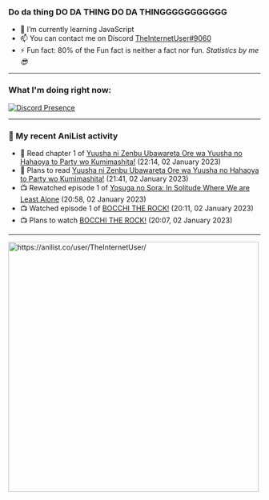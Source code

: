 ### Do da thing DO DA THING DO DA THINGGGGGGGGGGG

- 🌱 I’m currently learning JavaScript
- 📫 You can contact me on Discord [TheInternetUser#9060](https://discord.com/users/534117072796385300)
- ⚡ Fun fact: 80% of the Fun fact is neither a fact nor fun. _Statistics by me 😎_
<hr>
 
### What I'm doing right now:
[![Discord Presence](https://lanyard.cnrad.dev/api/534117072796385300)](https://discord.com/users/534117072796385300)
<hr>
  
### 🌸 My recent AniList activity

<!-- ANILIST_ACTIVITY:start -->

-   📖 Read chapter 1 of [Yuusha ni Zenbu Ubawareta Ore wa Yuusha no Hahaoya to Party wo Kumimashita!](https://anilist.co/manga/159187) (22:14, 02 January 2023)
-   📖 Plans to read [Yuusha ni Zenbu Ubawareta Ore wa Yuusha no Hahaoya to Party wo Kumimashita!](https://anilist.co/manga/159187) (21:41, 02 January 2023)
-   📺 Rewatched episode 1 of [Yosuga no Sora: In Solitude Where We are Least Alone](https://anilist.co/anime/8861) (20:58, 02 January 2023)
-   📺 Watched episode 1 of [BOCCHI THE ROCK!](https://anilist.co/anime/130003) (20:11, 02 January 2023)
-   📺 Plans to watch [BOCCHI THE ROCK!](https://anilist.co/anime/130003) (20:07, 02 January 2023)

<!-- ANILIST_ACTIVITY:end -->
<hr>

<img width="500" alt="https://anilist.co/user/TheInternetUser/" src="https://img.anili.st/User/929966"/>
